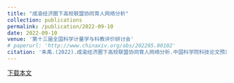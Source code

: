 ```yaml
---
title: "成渝经济圈下高校联盟协同育人网络分析"
collection: publications
permalink: /publication/2022-09-10
date: 2022-09-10
venue: '第十三届全国科学计量学与科教评价研讨会'
# paperurl: 'http://www.chinaxiv.org/abs/202205.00102'
citation: '朱禹.(2022).成渝经济圈下高校联盟协同育人网络分析.中国科学院科技论文预发布平台.[ChinaXiv:202205.00102]'
---
```


[下载本文](http://www.chinaxiv.org/user/download.htm?id=35049)
<!-- 
引用本文: 朱禹.(2022).成渝经济圈下高校联盟协同育人网络分析.中国科学院科技论文预发布平台.[ChinaXiv:202205.00102] -->